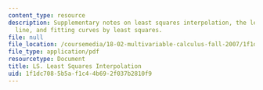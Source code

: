 ```yaml
---
content_type: resource
description: Supplementary notes on least squares interpolation, the least-squares
  line, and fitting curves by least squares.
file: null
file_location: /coursemedia/18-02-multivariable-calculus-fall-2007/1f1dc7085b5af1c44b692f037b2810f9_least_sq_intrpol.pdf
file_type: application/pdf
resourcetype: Document
title: LS. Least Squares Interpolation
uid: 1f1dc708-5b5a-f1c4-4b69-2f037b2810f9
---
```

